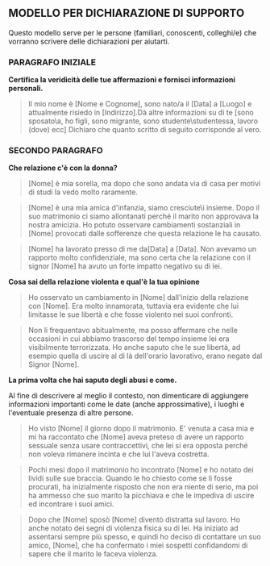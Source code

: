 <h2>MODELLO PER DICHIARAZIONE DI SUPPORTO</h2>
<p>Questo modello serve per le persone (familiari, conoscenti, colleghi/e) che vorranno scrivere delle dichiarazioni  per aiutarti.</p>
<h3>PARAGRAFO INIZIALE</h3>
<p><strong>Certifica la veridicità delle tue affermazioni e fornisci informazioni personali.</strong></p>
<blockquote>Il mio nome è [Nome e Cognome], sono nato/a il [Data] a [Luogo] e attualmente risiedo in [Indirizzo].Dà altre informazioni su di te [sono sposato\a, ho figli, sono migrante, sono studente\studentessa, lavoro (dove) ecc] Dichiaro che quanto scritto di seguito corrisponde al vero.</blockquote>
<h3>SECONDO PARAGRAFO</h3>
<p><strong>Che relazione c'è con la donna?</strong></p>
<blockquote>[Nome] è mia sorella, ma dopo che sono andata via di casa per motivi di studi la vedo molto raramente. </blockquote>
<blockquote>[Nome] è una mia amica d'infanzia, siamo cresciute\i insieme. Dopo il suo matrimonio ci siamo allontanati perché il marito non approvava la nostra amicizia. Ho potuto osservare cambiamenti sostanziali in [Nome] provocati dalle sofferenze che questa relazione le ha causato.</blockquote>
<blockquote>[Nome] ha lavorato presso di me da[Data] a [Data]. Non avevamo un rapporto molto confidenziale, ma sono certa che la relazione con il signor [Nome] ha avuto un forte impatto negativo su di lei. </blockquote>
<p><strong>Cosa sai della relazione violenta e qual'è la tua opinione</strong></p>
<blockquote>Ho osservato un cambiamento in [Nome] dall'inizio della relazione con [Nome]. Era molto innamorata, tuttavia era evidente che lui limitasse le sue libertà e che fosse violento nei suoi confronti.</blockquote>
<blockquote>Non li frequentavo abitualmente, ma posso affermare che nelle occasioni in cui abbiamo trascorso del tempo insieme lei era visibilmente  terrorizzata. Ho anche saputo che le sue libertà, ad esempio quella di uscire al di là dell'orario lavorativo, erano negate dal Signor [Nome].</blockquote>
<p><strong>La prima volta che hai saputo degli abusi e come.</strong></p>
<p>Al fine di descrivere al meglio il contesto, non dimenticare di aggiungere informazioni importanti come le date (anche approssimative), i luoghi e l'eventuale presenza di altre persone.</p>
<blockquote>Ho visto [Nome] il giorno dopo il matrimonio. E' venuta a casa mia e mi ha raccontato che [Nome] aveva preteso di avere un rapporto sessuale senza usare contraccettivi, che lei si era opposta perché non voleva rimanere incinta e che lui l'aveva costretta.</blockquote>
<blockquote>Pochi mesi dopo il matrimonio ho incontrato [Nome] e ho notato dei lividi sulle sue braccia. Quando le ho chiesto come se li fosse procurati, ha inizialmente risposto che non era niente di serio, ma poi ha ammesso che suo marito la picchiava e che le impediva di uscire ed incontrare i suoi amici.</blockquote>
<blockquote>Dopo che [Nome] sposò [Nome] diventò distratta sul lavoro. Ho anche notato dei segni di violenza fisica su di lei. Ha iniziato ad assentarsi sempre più spesso, e quindi ho deciso di contattare un suo amico, [Nome], che ha confermato i miei sospetti confidandomi di sapere che il marito le faceva violenza.</blockquote>